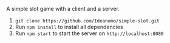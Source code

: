 A simple slot game with a client and a server.

1. `git clone https://github.com/Ideanomo/simple-slot.git`
2. Run `npm install` to install all dependencies
3. Run `npm start` to start the server on `http://localhost:8080`